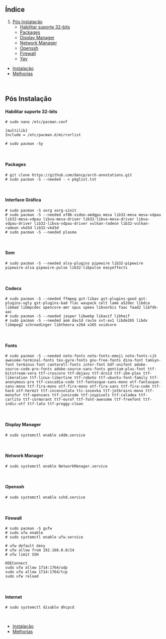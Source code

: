 ## Índice

1. [Pós Instalação](#pós-instalação)
    - [Habilitar suporte 32-bits](#habilitar-suporte-32-bits)
    - [Packages](#packages)
    - [Display Manager](#display-manager)
    - [Network Manager](#network-manager)
    - [Openssh](#openssh)
    - [Firewall](#firewall)
    - [Yay](#yay)
    
- [Instalação](https://github.com/dancp/arch-anotations/blob/master/arch-install.md)
- [Melhorias](https://github.com/dancp/arch-annotations/blob/master/tweaks.md)
<br>

## Pós Instalação

#### Habilitar suporte 32-bits

    # sudo nano /etc/pacman.conf
    
    [multilib]
    Include = /etc/pacman.d/mirrorlist
    
    # sudo pacman -Sy
<br>

#### Packages

    # git clone https://github.com/dancp/arch-annotations.git
    # sudo pacman -S --needed - < pkglist.txt
<br>

#### Interface Gráfica

    # sudo pacman -S xorg xorg-xinit
    # sudo pacman -S --needed xf86-video-amdgpu mesa lib32-mesa mesa-vdpau lib32-mesa-vdpau libva-mesa-driver lib32-libva-mesa-driver libva-vdpau-driver lib32-libva-vdpau-driver vulkan-radeon lib32-vulkan-radeon vkd3d lib32-vkd3d
    # sudo pacman -S --needed plasma
<br>

#### Som

    # sudo pacman -S --needed alsa-plugins pipewire lib32-pipewire pipewire-alsa pipewire-pulse lib32-libpulse easyeffects
<br>

#### Codecs

    # sudo pacman -S --needed ffmpeg gst-libav gst-plugins-good gst-plugins-ugly gst-plugins-bad flac wavpack celt lame a52dec libdca libmad libmpcdec opencore-amr opus speex libvorbis faac faad2 libfdk-aac
    # sudo pacman -S --needed jasper libwebp libavif libheif
    # sudo pacman -S --needed aom dav1d rav1e svt-av1 libde265 libdv libmpeg2 schroedinger libtheora x264 x265 xvidcore
<br>

#### Fonts

    # sudo pacman -S --needed noto-fonts noto-fonts-emoji noto-fonts-cjk awesome-terminal-fonts tex-gyre-fonts gnu-free-fonts dina-font tamsyn-font terminus-font cantarell-fonts inter-font bdf-unifont adobe-source-code-pro-fonts adobe-source-sans-fonts gentium-plus-font ttf-bitstream-vera ttf-croscore ttf-dejavu ttf-droid ttf-ibm-plex ttf-liberation ttf-linux-libertine ttf-roboto ttf-ubuntu-font-family ttf-anonymous-pro ttf-cascadia-code ttf-fantasque-sans-mono otf-fantasque-sans-mono ttf-fira-mono otf-fira-mono otf-fira-sans ttf-fira-code ttf-hack otf-hermit ttf-inconsolata ttc-iosevka ttf-jetbrains-mono ttf-monofur ttf-opensans ttf-junicode ttf-joypixels ttf-caladea ttf-carlito ttf-cormorant ttf-eurof ttf-font-awesome ttf-freefont ttf-indic-otf ttf-lato ttf-proggy-clean
<br>

#### Display Manager

    # sudo systemctl enable sddm.service
<br>

#### Network Manager

    # sudo systemctl enable NetworkManager.service
<br>

#### Openssh

    # sudo systemctl enable sshd.service
<br>

#### Firewall
 
    # sudo pacman -S gufw
    # sudo ufw enable
    # sudo systemctl enable ufw.service
```    
# ufw default deny
# ufw allow from 192.168.0.0/24
# ufw limit SSH
```
```
KDEConnect
sudo ufw allow 1714:1764/udp
sudo ufw allow 1714:1764/tcp
sudo ufw reload
```
<br>

#### Internet
    # sudo systemctl disable dhcpcd
<br>

- [Instalação](https://github.com/dancp/arch-anotations/blob/master/arch-install.md)
- [Melhorias](https://github.com/dancp/arch-annotations/blob/master/tweaks.md)
